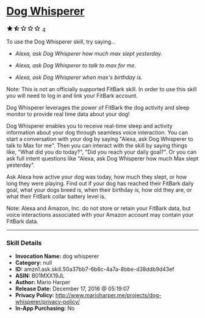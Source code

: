 # [Dog Whisperer](http://alexa.amazon.com/#skills/amzn1.ask.skill.50a37bb7-6b6c-4a7a-8bbe-d38ddb9d43ef)
![1.8 stars](../../images/ic_star_black_18dp_1x.png)![1.8 stars](../../images/ic_star_half_black_18dp_1x.png)![1.8 stars](../../images/ic_star_border_black_18dp_1x.png)![1.8 stars](../../images/ic_star_border_black_18dp_1x.png)![1.8 stars](../../images/ic_star_border_black_18dp_1x.png) 4

To use the Dog Whisperer skill, try saying...

* *Alexa, ask Dog Whisperer how much max slept yesterday.*

* *Alexa, ask Dog Whisperer to talk to max for me.*

* *Alexa, ask Dog Whisperer when max's birthday is.*

Note: This is not an officially supported FitBark skill. In order to use this skill you will need to log in and link your FitBark account. 

Dog Whisperer leverages the power of FitBark the dog activity and sleep monitor to provide real time data about your dog!

Dog Whisperer enables you to receive real-time sleep and activity information about your dog through seamless voice interaction. You can start a conversation with your dog by saying "Alexa, ask Dog Whisperer to talk to Max for me". Then you can interact with the skill by saying things like, "What did you do today?", "Did you reach your daily goal?". Or you can ask full intent questions like "Alexa, ask Dog Whisperer how much Max slept yesterday". 

Ask Alexa how active your dog was today, how much they slept, or how long they were playing. Find out if your dog has reached their FitBark daily goal, what your dogs breed is, when their birthday is, how old they are, or what their FitBark collar battery level is.

Note: Alexa and Amazon, Inc. do not store or retain your FitBark data, but voice interactions associated with your Amazon account may contain your FitBark data.

***

### Skill Details

* **Invocation Name:** dog whisperer
* **Category:** null
* **ID:** amzn1.ask.skill.50a37bb7-6b6c-4a7a-8bbe-d38ddb9d43ef
* **ASIN:** B01MXX19JL
* **Author:** Mario Harper
* **Release Date:** December 17, 2016 @ 05:19:07
* **Privacy Policy:** http://www.marioharper.me/projects/dog-whisperer/privacy-policy/
* **In-App Purchasing:** No
